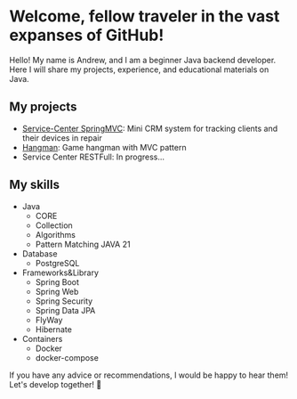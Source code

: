 # Welcome, fellow traveler in the vast expanses of GitHub!

Hello! My name is Andrew, and I am a beginner Java backend developer. Here I will share my projects, experience, and educational materials on Java.

## My projects
- [Service-Center SpringMVC](https://github.com/cardinalnsk/SpringMVC-ServiceCenter): Mini CRM system for tracking clients and their devices in repair
- [Hangman](https://github.com/cardinalnsk/Hangman-MVC): Game hangman with MVC pattern
- Service Center RESTFull: In progress...

## My skills
- Java
    - CORE
    - Collection
    - Algorithms
    - Pattern Matching JAVA 21
- Database
    - PostgreSQL
- Frameworks&Library
    - Spring Boot
    - Spring Web
    - Spring Security
    - Spring Data JPA
    - FlyWay
    - Hibernate
- Containers
    - Docker
    - docker-compose

If you have any advice or recommendations, I would be happy to hear them! Let's develop together! 🚀